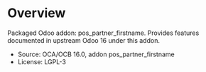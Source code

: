 # Overview

Packaged Odoo addon: pos_partner_firstname. Provides features documented in upstream Odoo 16 under this addon.

- Source: OCA/OCB 16.0, addon pos_partner_firstname
- License: LGPL-3

